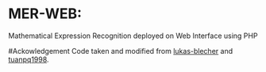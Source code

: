# MER-WEB: 
Mathematical Expression Recognition deployed on Web Interface using PHP

#Ackowledgement
Code taken and modified from [lukas-blecher](https://github.com/lukas-blecher/LaTeX-OCR) and [tuanpq1998](https://github.com/tuanpq1998/msr-backend).
